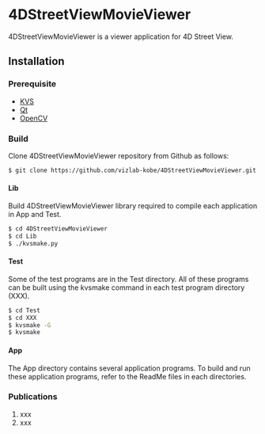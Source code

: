# 4DStreetViewMovieViewer
4DStreetViewMovieViewer is a viewer application for 4D Street View.

## Installation

### Prerequisite

* [KVS](https://github.com/naohisas/KVS.git)
* [Qt](https://www.qt.io)
* [OpenCV](https://opencv.org)

### Build
Clone 4DStreetViewMovieViewer repository from Github as follows:

```bash
$ git clone https://github.com/vizlab-kobe/4DStreetViewMovieViewer.git
```

#### Lib
Build 4DStreetViewMovieViewer library required to compile each application in App and Test.

```bash
$ cd 4DStreetViewMovieViewer
$ cd Lib
$ ./kvsmake.py
```

#### Test
Some of the test programs are in the Test directory. All of these programs can be built using the kvsmake command in each test program directory (XXX).

```bash
$ cd Test
$ cd XXX
$ kvsmake -G
$ kvsmake
```

#### App
The App directory contains several application programs. To build and run these application programs, refer to the ReadMe files in each directories.

### Publications
1. xxx
1. xxx
